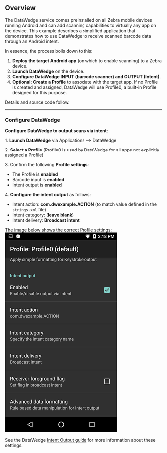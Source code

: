 <h2 id="overview">Overview</h2>
<p>The DataWedge service comes preinstalled on all Zebra mobile devices running Android and can add scanning capabilities to virtually any app on the device. This example describes a simplified application that demonstrates how to use DataWedge to receive scanned barcode data through an Android intent. </p>
<p>In essence, the process boils down to this:</p>
<ol>
<li><strong>Deploy the target Android app</strong> (on which to enable scanning) to a Zebra device.  </li>
<li><strong>Launch DataWedge</strong> on the device.</li>
<li><strong>Configure DataWedge INPUT (barcode scanner) and OUTPUT (Intent)</strong>.</li>
<li><strong>Optional: Create a Profile</strong> to associate with the target app. If no Profile is created and assigned, DataWedge will use Profile0, a built-in Profile designed for this purpose. </li>
</ol>
<p>Details and source code follow. </p>
<hr />
<h3 id="configuredatawedge">Configure DataWedge</h3>
<p><strong>Configure DataWedge to output scans via intent</strong>: </p>
<p>&#49;. <strong>Launch DataWedge</strong> via Applications --&gt; DataWedge</p>
<p>&#50;. <strong>Select a Profile</strong> (Profile0 is used by DataWedge for all apps not explicitly assigned a Profile)</p>
<p>&#51;. Confirm the following <strong>Profile settings</strong>:</p>
<ul>
<li>The Profile is <strong>enabled</strong></li>
<li>Barcode input is <strong>enabled</strong></li>
<li>Intent output is <strong>enabled</strong></li>
</ul>
<p>&#52;. <strong>Configure the intent output</strong> as follows:</p>
<ul>
<li>Intent action: <strong>com.dwexample.ACTION</strong> (to match value defined in the <code>strings.xml</code> file) <!-- <a href="https://github.com/darryncampbell/DataWedge-Intent-Example-1/blob/master/app/src/main/res/values/strings.xml">strings.xml</a>) --></li>
<li>Intent category: (<strong>leave blank</strong>)</li>
<li>Intent delivery: <strong>Broadcast intent</strong></li>
</ul>
<p>The image below shows the correct Profile settings:
  <img src="datawedge_settings.png" alt="DataWedge Configuration" /></p>
<p>See the DataWedge <a href="../../output/intent">Intent Output guide</a> for more information about these settings. </p>
<!-- 
### NOTES

**Intent action -** an implicit intent sent by DataWedge. The target app must be configured to receive this intent. For the purposes of this tutorial, "com.dwexample.ACTION" can be specified.
**Intent category -** is associated with the intent sent by DataWedge following each scan.
**Intent delivery -** can be one of:
 * “Send via StartActivity” is analogous to calling [Context.startActivity](https://developer.android.com/reference/android/content/Context.html#startActivity(android.content.Intent))
 * “Send via StartService” is analogous to calling [Context.startService](https://developer.android.com/reference/android/content/Context.html#startService(android.content.Intent))
 * “Broadcast intent” is analogous to calling [Context.sendBroadcast](https://developer.android.com/reference/android/content/Context.html#sendBroadcast(android.content.Intent))
 -->
<hr />
<h3 id="runapplication">Run Application</h3>
<p>&#49;. Visit the <a href="https://github.com/darryncampbell/DataWedge-Intent-Example-1">project page</a> and download, build and launch the sample app. 
<br></p>
<p>&#50;. <strong>Upon first launch</strong>, a screen appears similar to the image below: 
<img src="application_before_scan.png" alt="Application_before" />
<br></p>
<p>&#51;. <strong>After scanning a barcode</strong>, fields are populated as pictured below:
<img src="application_after_scan.png" alt="Application_after" />
<br></p>
<hr />
<h2 id="sourcecode">Source Code</h2>
<h3 id="mainactivity">Main Activity</h3>
<p>Below is the sourcecode for the MainActivity.java of the sample app. <br>
For the <code>build.gradle</code> and other resources, visit the <a href="https://github.com/darryncampbell/DataWedge-Intent-Example-1">app's project page on github</a>.</p>
<pre><code>    :::java
    //
    // WARNING: This app is for demonstration purposes only.
    // It is not intended for use in a production environment
    //
    package com.darryncampbell.datawedgeintentexample1;

    import android.content.BroadcastReceiver;
    import android.content.Context;
    import android.content.Intent;
    import android.content.IntentFilter;
    import android.support.v7.app.AppCompatActivity;
    import android.os.Bundle;
    import android.util.Log;
    import android.widget.ArrayAdapter;
    import android.widget.Spinner;
    import android.widget.TextView;
    import android.widget.Toast;

    import java.util.ArrayList;

    public class MainActivity extends AppCompatActivity {

    // 
    // The section snippet below registers to receive the data broadcast from the
    // DataWedge intent output. In the example, a dynamic broadcast receiver is 
    // registered in the onCreate() call of the target app. Notice that the filtered action 
    // matches the "Intent action" specified in the DataWedge Intent Output configuration.
    // 
    // For a production app, a more efficient way to the register and unregister the receiver 
    // might be to use the onResume() and onPause() calls. 

    // Note: If DataWedge had been configured to start an activity (instead of a broadcast), 
    // the intent could be handled in the app's manifest by calling getIntent() in onCreate(). 
    // If configured as startService, then a service must be created to receive the intent.
    //

    @Override
    protected void onCreate(Bundle savedInstanceState) {
        super.onCreate(savedInstanceState);
        setContentView(R.layout.activity_main);

        IntentFilter filter = new IntentFilter();
        filter.addCategory(Intent.CATEGORY_DEFAULT);
        filter.addAction(getResources().getString(R.string.activity_intent_filter_action));
        registerReceiver(myBroadcastReceiver, filter);
    }

    @Override
    protected void onDestroy()
    {
        super.onDestroy();
        unregisterReceiver(myBroadcastReceiver);
    }
    //
    // After registering the broadcast receiver, the next step (below) is to define it.  
    // Here it's done in the MainActivity.java, but also can be handled by a separate class.
    // The logic of extracting the scanned data and displaying it on the screen 
    // is executed in its own method (later in the code). Note the use of the 
    // extra keys defined in the strings.xml file.  
    //  
    private BroadcastReceiver myBroadcastReceiver = new BroadcastReceiver() {
        @Override
        public void onReceive(Context context, Intent intent) {
            String action = intent.getAction();
            Bundle b = intent.getExtras();

            //
            // The following is useful for debugging to verify
            // the format of received intents from DataWedge:
            //
            // for (String key : b.keySet())
            // {
            //   Log.v(LOG_TAG, key);
            // }
            //

            if (action.equals(getResources().getString(R.string.activity_intent_filter_action))) {
                //
                //  Received a barcode scan
                //

                try {
                    displayScanResult(intent, "via Broadcast");
                } catch (Exception e) {

                //
                // Catch if the UI does not exist when broadcast is received 
                //
                }
            }
        }
    };
    //
    // The section below assumes that a UI exists in which to place the data. A production 
    // application would be driving much of the behavior following a scan.
    //
    private void displayScanResult(Intent initiatingIntent, String howDataReceived)
    {
        String decodedSource = initiatingIntent.getStringExtra(getResources().getString(R.string.datawedge_intent_key_source));
        String decodedData = initiatingIntent.getStringExtra(getResources().getString(R.string.datawedge_intent_key_data));
        String decodedLabelType = initiatingIntent.getStringExtra(getResources().getString(R.string.datawedge_intent_key_label_type));

        final TextView lblScanSource = (TextView) findViewById(R.id.lblScanSource);
        final TextView lblScanData = (TextView) findViewById(R.id.lblScanData);
        final TextView lblScanLabelType = (TextView) findViewById(R.id.lblScanDecoder);
        lblScanSource.setText(decodedSource + " " + howDataReceived);
        lblScanData.setText(decodedData);
        lblScanLabelType.setText(decodedLabelType);
    }
}
</code></pre>
<h3 id="stringsxml">Strings.xml</h3>
<p>Predefining some of the strings simplifies the process of receiving and extracting the scanned data in the target app. When received, the intent’s action (<code>com.dwexample.ACTION</code>) will contain extras with the scanned data for source, type and data as described in the DataWedge <a href="../../output/intent/#singledecodemode">Intent Output guide</a>. </p>
<pre><code>:::xml
&lt;resources&gt;
    &lt;string name="dw_action"&gt;com.dwexample.ACTION&lt;/string&gt;
    &lt;string name="datawedge_intent_key_source"&gt;com.symbol.datawedge.source&lt;/string&gt;
    &lt;string name="datawedge_intent_key_label_type"&gt;com.symbol.datawedge.label_type&lt;/string&gt;
    &lt;string name="datawedge_intent_key_data"&gt;com.symbol.datawedge.data_string&lt;/string&gt;
&lt;/resources&gt;
</code></pre>
<!-- Notes integrated into Main Activity

### Register broadcast receiver

The snippet below is the section of the main activity (above) that registers to receive the data broadcast from the DataWedge intent output. In the example, a dynamic broadcast receiver is registered in the `onCreate()` call of the target app. For a production app, a more efficient way to the register and unregister the receiver might be to use the `onResume()` and `onPause()` calls. Notice that the filtered action matches the "Intent action" specified in [Step 4](#configuredatawedge), above.

**Note**: If DataWedge had been configured to start an activity (instead of a broadcast), it could be handled in the app's manifest by calling `getIntent()` in `onCreate()`. If configured as startService, then a service must be created to receive the intent.

    :::java
    @Override
    protected void onCreate(Bundle savedInstanceState) {
        ...
        IntentFilter filter = new IntentFilter();
        filter.addCategory(Intent.CATEGORY_DEFAULT);
        filter.addAction(getResources().getString(R.string.dw_action));
        registerReceiver(myBroadcastReceiver, filter);
    }

 -->
<hr />
<h2 id="relatedguides">Related Guides</h2>
<ul>
<li><a href="http://www.darryncampbell.co.uk/2017/12/13/tutorial-scan-with-datawedge-intent-output-on-zebra-devices/">The original tutorial</a> | by Zebra engineer Darryn Campbell</li>
<li>DataWedge <a href="../../output/intent">Intent Output guide</a> | for usage settings and details</li>
<li><a href="../">DataWedge APIs</a> | for intent-based functions</li>
</ul>